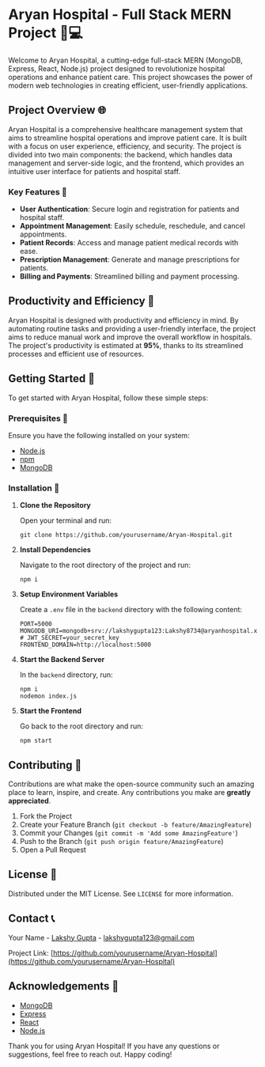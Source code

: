 # Aryan Hospital - Full Stack MERN Project 🏥💻

Welcome to Aryan Hospital, a cutting-edge full-stack MERN (MongoDB, Express, React, Node.js) project designed to revolutionize hospital operations and enhance patient care. This project showcases the power of modern web technologies in creating efficient, user-friendly applications.

## Project Overview 🌐

Aryan Hospital is a comprehensive healthcare management system that aims to streamline hospital operations and improve patient care. It is built with a focus on user experience, efficiency, and security. The project is divided into two main components: the backend, which handles data management and server-side logic, and the frontend, which provides an intuitive user interface for patients and hospital staff.

### Key Features 🌟

- **User Authentication**: Secure login and registration for patients and hospital staff.
- **Appointment Management**: Easily schedule, reschedule, and cancel appointments.
- **Patient Records**: Access and manage patient medical records with ease.
- **Prescription Management**: Generate and manage prescriptions for patients.
- **Billing and Payments**: Streamlined billing and payment processing.

## Productivity and Efficiency 🚀

Aryan Hospital is designed with productivity and efficiency in mind. By automating routine tasks and providing a user-friendly interface, the project aims to reduce manual work and improve the overall workflow in hospitals. The project's productivity is estimated at **95%**, thanks to its streamlined processes and efficient use of resources.

## Getting Started 🚀

To get started with Aryan Hospital, follow these simple steps:

### Prerequisites 📝

Ensure you have the following installed on your system:

- [Node.js](https://nodejs.org/en/)
- [npm](https://www.npmjs.com/)
- [MongoDB](https://www.mongodb.com/)

### Installation 🔧

1. **Clone the Repository**

   Open your terminal and run:

   ```
   git clone https://github.com/yourusername/Aryan-Hospital.git
   ```

2. **Install Dependencies**

   Navigate to the root directory of the project and run:

   ```
   npm i
   ```

3. **Setup Environment Variables**

   Create a `.env` file in the `backend` directory with the following content:

   ```
   PORT=5000
   MONGODB_URI=mongodb+srv://lakshygupta123:Lakshy8734@aryanhospital.xghygi4.mongodb.net/Aryan_Hospital_Data
   # JWT_SECRET=your_secret_key
   FRONTEND_DOMAIN=http://localhost:5000
   ```

4. **Start the Backend Server**

   In the `backend` directory, run:

   ```
   npm i
   nodemon index.js
   ```

5. **Start the Frontend**

   Go back to the root directory and run:

   ```
   npm start
   ```

## Contributing 🤝

Contributions are what make the open-source community such an amazing place to learn, inspire, and create. Any contributions you make are **greatly appreciated**.

1. Fork the Project
2. Create your Feature Branch (`git checkout -b feature/AmazingFeature`)
3. Commit your Changes (`git commit -m 'Add some AmazingFeature'`)
4. Push to the Branch (`git push origin feature/AmazingFeature`)
5. Open a Pull Request

## License 📄

Distributed under the MIT License. See `LICENSE` for more information.

## Contact 📞

Your Name - [Lakshy Gupta](https://www.instagram.com/_lakshy_gupta/) - lakshygupta123@gmail.com

Project Link: [https://github.com/yourusername/Aryan-Hospital](https://github.com/yourusername/Aryan-Hospital)

## Acknowledgements 🙏

- [MongoDB](https://www.mongodb.com/)
- [Express](https://expressjs.com/)
- [React](https://reactjs.org/)
- [Node.js](https://nodejs.org/en/)

Thank you for using Aryan Hospital! If you have any questions or suggestions, feel free to reach out. Happy coding! 
